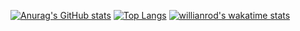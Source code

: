[![Anurag's GitHub stats](https://github-readme-stats.vercel.app/api?username=b-l-i-n-d)](https://github.com/anuraghazra/github-readme-stats)
[![Top Langs](https://github-readme-stats.vercel.app/api/top-langs/?username=b-l-i-n-d)](https://github.com/anuraghazra/github-readme-stats)
[![willianrod's wakatime stats](https://github-readme-stats.vercel.app/api/wakatime?username=b-l-i-n-d)](https://github.com/anuraghazra/github-readme-stats)
